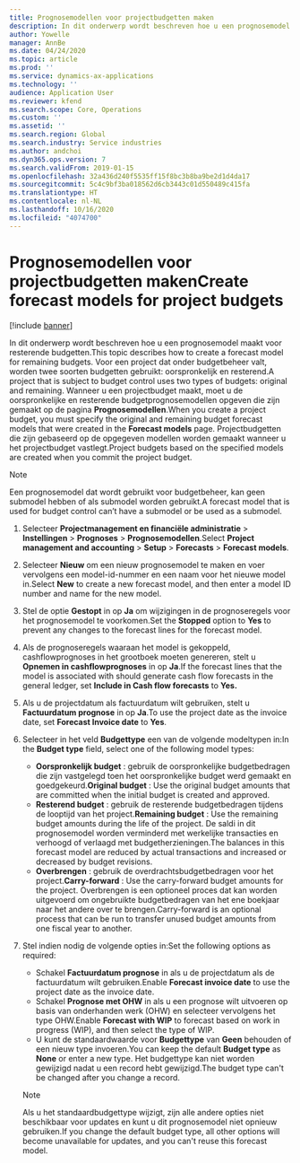 ```yaml
---
title: Prognosemodellen voor projectbudgetten maken
description: In dit onderwerp wordt beschreven hoe u een prognosemodel maakt voor resterende budgetten.
author: Yowelle
manager: AnnBe
ms.date: 04/24/2020
ms.topic: article
ms.prod: ''
ms.service: dynamics-ax-applications
ms.technology: ''
audience: Application User
ms.reviewer: kfend
ms.search.scope: Core, Operations
ms.custom: ''
ms.assetid: ''
ms.search.region: Global
ms.search.industry: Service industries
ms.author: andchoi
ms.dyn365.ops.version: 7
ms.search.validFrom: 2019-01-15
ms.openlocfilehash: 32a436d240f5535ff15f8bc3b8ba9be2d1d4da17
ms.sourcegitcommit: 5c4c9bf3ba018562d6cb3443c01d550489c415fa
ms.translationtype: HT
ms.contentlocale: nl-NL
ms.lasthandoff: 10/16/2020
ms.locfileid: "4074700"
---
```

# <a name="create-forecast-models-for-project-budgets"></a><span data-ttu-id="43502-103">Prognosemodellen voor projectbudgetten maken</span><span class="sxs-lookup"><span data-stu-id="43502-103">Create forecast models for project budgets</span></span> 

[!include [banner](../includes/banner.md)]

<span data-ttu-id="43502-104">In dit onderwerp wordt beschreven hoe u een prognosemodel maakt voor resterende budgetten.</span><span class="sxs-lookup"><span data-stu-id="43502-104">This topic describes how to create a forecast model for remaining budgets.</span></span> <span data-ttu-id="43502-105">Voor een project dat onder budgetbeheer valt, worden twee soorten budgetten gebruikt: oorspronkelijk en resterend.</span><span class="sxs-lookup"><span data-stu-id="43502-105">A project that is subject to budget control uses two types of budgets: original and remaining.</span></span> <span data-ttu-id="43502-106">Wanneer u een projectbudget maakt, moet u de oorspronkelijke en resterende budgetprognosemodellen opgeven die zijn gemaakt op de pagina **Prognosemodellen**.</span><span class="sxs-lookup"><span data-stu-id="43502-106">When you create a project budget, you must specify the original and remaining budget forecast models that were created in the **Forecast models** page.</span></span> <span data-ttu-id="43502-107">Projectbudgetten die zijn gebaseerd op de opgegeven modellen worden gemaakt wanneer u het projectbudget vastlegt.</span><span class="sxs-lookup"><span data-stu-id="43502-107">Project budgets based on the specified models are created when you commit the project budget.</span></span>

> [!NOTE]
> <span data-ttu-id="43502-108">Een prognosemodel dat wordt gebruikt voor budgetbeheer, kan geen submodel hebben of als submodel worden gebruikt.</span><span class="sxs-lookup"><span data-stu-id="43502-108">A forecast model that is used for budget control can’t have a submodel or be used as a submodel.</span></span>

1. <span data-ttu-id="43502-109">Selecteer **Projectmanagement en financiële administratie** > **Instellingen** > **Prognoses**  > **Prognosemodellen**.</span><span class="sxs-lookup"><span data-stu-id="43502-109">Select **Project management and accounting** > **Setup** > **Forecasts**  > **Forecast models**.</span></span>
2. <span data-ttu-id="43502-110">Selecteer **Nieuw** om een nieuw prognosemodel te maken en voer vervolgens een model-id-nummer en een naam voor het nieuwe model in.</span><span class="sxs-lookup"><span data-stu-id="43502-110">Select **New** to create a new forecast model, and then enter a model ID number and name for the new model.</span></span> 
3. <span data-ttu-id="43502-111">Stel de optie **Gestopt** in op **Ja** om wijzigingen in de prognoseregels voor het prognosemodel te voorkomen.</span><span class="sxs-lookup"><span data-stu-id="43502-111">Set the **Stopped** option to **Yes** to prevent any changes to the forecast lines for the forecast model.</span></span> 
4. <span data-ttu-id="43502-112">Als de prognoseregels waaraan het model is gekoppeld, cashflowprognoses in het grootboek moeten genereren, stelt u **Opnemen in cashflowprognoses** in op **Ja**.</span><span class="sxs-lookup"><span data-stu-id="43502-112">If the forecast lines that the model is associated with should generate cash flow forecasts in the general ledger, set **Include in Cash flow forecasts** to **Yes.**</span></span> 
5. <span data-ttu-id="43502-113">Als u de projectdatum als factuurdatum wilt gebruiken, stelt u **Factuurdatum prognose** in op **Ja**.</span><span class="sxs-lookup"><span data-stu-id="43502-113">To use the project date as the invoice date, set **Forecast Invoice date** to **Yes**.</span></span> 
6. <span data-ttu-id="43502-114">Selecteer in het veld **Budgettype** een van de volgende modeltypen in:</span><span class="sxs-lookup"><span data-stu-id="43502-114">In the **Budget type** field, select one of the following model types:</span></span>

   - <span data-ttu-id="43502-115">**Oorspronkelijk budget** : gebruik de oorspronkelijke budgetbedragen die zijn vastgelegd toen het oorspronkelijke budget werd gemaakt en goedgekeurd.</span><span class="sxs-lookup"><span data-stu-id="43502-115">**Original budget** : Use the original budget amounts that are committed when the initial budget is created and approved.</span></span>
   - <span data-ttu-id="43502-116">**Resterend budget** : gebruik de resterende budgetbedragen tijdens de looptijd van het project.</span><span class="sxs-lookup"><span data-stu-id="43502-116">**Remaining budget** : Use the remaining budget amounts during the life of the project.</span></span> <span data-ttu-id="43502-117">De saldi in dit prognosemodel worden verminderd met werkelijke transacties en verhoogd of verlaagd met budgetherzieningen.</span><span class="sxs-lookup"><span data-stu-id="43502-117">The balances in this forecast model are reduced by actual transactions and increased or decreased by budget revisions.</span></span>
   - <span data-ttu-id="43502-118">**Overbrengen** : gebruik de overdrachtsbudgetbedragen voor het project.</span><span class="sxs-lookup"><span data-stu-id="43502-118">**Carry-forward** : Use the carry-forward budget amounts for the project.</span></span> <span data-ttu-id="43502-119">Overbrengen is een optioneel proces dat kan worden uitgevoerd om ongebruikte budgetbedragen van het ene boekjaar naar het andere over te brengen.</span><span class="sxs-lookup"><span data-stu-id="43502-119">Carry-forward is an optional process that can be run to transfer unused budget amounts from one fiscal year to another.</span></span>

7. <span data-ttu-id="43502-120">Stel indien nodig de volgende opties in:</span><span class="sxs-lookup"><span data-stu-id="43502-120">Set the following options as required:</span></span>

   - <span data-ttu-id="43502-121">Schakel **Factuurdatum prognose** in als u de projectdatum als de factuurdatum wilt gebruiken.</span><span class="sxs-lookup"><span data-stu-id="43502-121">Enable **Forecast invoice date** to use the project date as the invoice date.</span></span>
   - <span data-ttu-id="43502-122">Schakel **Prognose met OHW** in als u een prognose wilt uitvoeren op basis van onderhanden werk (OHW) en selecteer vervolgens het type OHW.</span><span class="sxs-lookup"><span data-stu-id="43502-122">Enable **Forecast with WIP** to forecast based on work in progress (WIP), and then select the type of WIP.</span></span> 
   - <span data-ttu-id="43502-123">U kunt de standaardwaarde voor **Budgettype** van **Geen** behouden of een nieuw type invoeren.</span><span class="sxs-lookup"><span data-stu-id="43502-123">You can keep the default **Budget type** as **None** or enter a new type.</span></span> <span data-ttu-id="43502-124">Het budgettype kan niet worden gewijzigd nadat u een record hebt gewijzigd.</span><span class="sxs-lookup"><span data-stu-id="43502-124">The budget type can't be changed after you change a record.</span></span>     
    > [!NOTE]
    > <span data-ttu-id="43502-125">Als u het standaardbudgettype wijzigt, zijn alle andere opties niet beschikbaar voor updates en kunt u dit prognosemodel niet opnieuw gebruiken.</span><span class="sxs-lookup"><span data-stu-id="43502-125">If you change the default budget type, all other options will become unavailable for updates, and you can't reuse this forecast model.</span></span> 
   


 

